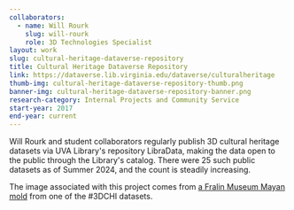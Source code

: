 ```yaml
---
collaborators: 
  - name: Will Rourk
    slug: will-rourk
    role: 3D Technologies Specialist
layout: work
slug: cultural-heritage-dataverse-repository
title: Cultural Heritage Dataverse Repository
link: https://dataverse.lib.virginia.edu/dataverse/culturalheritage
thumb-img: cultural-heritage-dataverse-repository-thumb.png
banner-img: cultural-heritage-dataverse-repository-banner.png
research-category: Internal Projects and Community Service
start-year: 2017
end-year: current
---
```

Will Rourk and student collaborators regularly publish 3D cultural heritage datasets via UVA Library's repository LibraData, making the data open to the public through the Library's catalog. There were 25 such public datasets as of Summer 2024, and the count is steadily increasing. 

The image associated with this project comes from [a Fralin Museum Mayan mold](https://search.lib.virginia.edu/sources/uva_library/items/dataset_1093) from one of the #3DCHI datasets.
